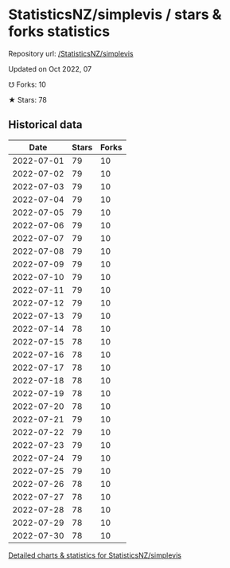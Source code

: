 # StatisticsNZ/simplevis / stars & forks statistics

Repository url: [/StatisticsNZ/simplevis](https://github.com/StatisticsNZ/simplevis)

Updated on Oct 2022, 07

☋ Forks: 10

★ Stars: 78

## Historical data
| Date | Stars | Forks |
|------|-------|-------|
| 2022-07-01 | 79 | 10 | 
| 2022-07-02 | 79 | 10 | 
| 2022-07-03 | 79 | 10 | 
| 2022-07-04 | 79 | 10 | 
| 2022-07-05 | 79 | 10 | 
| 2022-07-06 | 79 | 10 | 
| 2022-07-07 | 79 | 10 | 
| 2022-07-08 | 79 | 10 | 
| 2022-07-09 | 79 | 10 | 
| 2022-07-10 | 79 | 10 | 
| 2022-07-11 | 79 | 10 | 
| 2022-07-12 | 79 | 10 | 
| 2022-07-13 | 79 | 10 | 
| 2022-07-14 | 78 | 10 | 
| 2022-07-15 | 78 | 10 | 
| 2022-07-16 | 78 | 10 | 
| 2022-07-17 | 78 | 10 | 
| 2022-07-18 | 78 | 10 | 
| 2022-07-19 | 78 | 10 | 
| 2022-07-20 | 78 | 10 | 
| 2022-07-21 | 79 | 10 | 
| 2022-07-22 | 79 | 10 | 
| 2022-07-23 | 79 | 10 | 
| 2022-07-24 | 79 | 10 | 
| 2022-07-25 | 79 | 10 | 
| 2022-07-26 | 78 | 10 | 
| 2022-07-27 | 78 | 10 | 
| 2022-07-28 | 78 | 10 | 
| 2022-07-29 | 78 | 10 | 
| 2022-07-30 | 78 | 10 | 


[Detailed charts & statistics for StatisticsNZ/simplevis](https://reviewgithub.com/rep/StatisticsNZ/simplevis)

